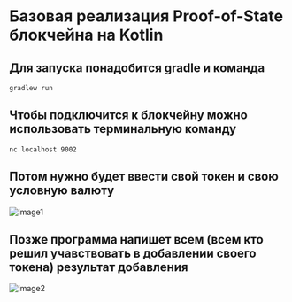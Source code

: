 # Базовая реализация Proof-of-State блокчейна на Kotlin

## Для запуска понадобится gradle и команда
```gradlew run```

## Чтобы подключится к блокчейну можно использовать терминальную команду
```nc localhost 9002```

## Потом нужно будет ввести свой токен и свою условную валюту
![image1](src/main/resources/image/image-1.jpg)

## Позже программа напишет всем (всем кто решил учавствовать в добавлении своего токена) результат добавления
![image2](src/main/resources/image/image-2.jpg)